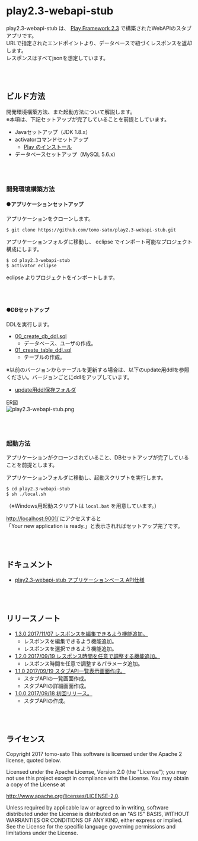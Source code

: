 # play2.3-webapi-stub

play2.3-webapi-stub は、 [Play Framework 2.3](https://www.playframework.com/documentation/ja/2.3.x/Home) で構築されたWebAPIのスタブアプリです。<br />
URLで指定されたエンドポイントより、データベースで紐づくレスポンスを返却します。<br />
レスポンスはすべてjsonを想定しています。

<br /><br />


## ビルド方法

開発環境構築方法、また起動方法について解説します。<br />
※本項は、下記セットアップが完了していることを前提としています。

- Javaセットアップ（JDK 1.8.x）
- activatorコマンドセットアップ
    - [Play のインストール](https://www.playframework.com/documentation/ja/2.3.x/Installing)
- データベースセットアップ（MySQL 5.6.x）

<br /><br />


### 開発環境構築方法
#### ●アプリケーションセットアップ

アプリケーションをクローンします。
```
$ git clone https://github.com/tomo-sato/play2.3-webapi-stub.git
```

アプリケーションフォルダに移動し、 eclipse でインポート可能なプロジェクト構成にします。
```
$ cd play2.3-webapi-stub
$ activator eclipse
```

eclipse よりプロジェクトをインポートします。

<br /><br />


#### ●DBセットアップ

DDLを実行します。
- [00_create_db_ddl.sql](https://github.com/tomo-sato/play2.3-webapi-stub/blob/master/doc/ddl/00_create_db_ddl.sql)
    - データベース、ユーザの作成。
- [01_create_table_ddl.sql](https://github.com/tomo-sato/play2.3-webapi-stub/blob/master/doc/ddl/01_create_table_ddl.sql)
    - テーブルの作成。

※以前のバージョンからテーブルを更新する場合は、以下のupdate用ddlを参照ください。バージョンごとにddlをアップしています。
- [update用ddl保存フォルダ](https://github.com/tomo-sato/play2.3-webapi-stub/blob/master/doc/ddl/update_ddl)

ER図<br />
![play2.3-webapi-stub.png](https://tomo-sato.github.io/play2.3-webapi-stub/doc/erd/play2.3-webapi-stub.png "play2.3-webapi-stub.png")

<br /><br />


### 起動方法

アプリケーションがクローンされていること、DBセットアップが完了していることを前提とします。

アプリケーションフォルダに移動し、起動スクリプトを実行します。
```
$ cd play2.3-webapi-stub
$ sh ./local.sh
```
（※Windows用起動スクリプトは `local.bat` を用意しています。）<br />

[http://localhost:9001/](http://localhost:9001/) にアクセスすると<br />
「Your new application is ready.」と表示されればセットアップ完了です。

<br /><br />


## ドキュメント

- [play2.3-webapi-stub アプリケーションベース API仕様](https://tomo-sato.github.io/play2.3-webapi-stub/doc/JavaDoc/index.html)

<br /><br />


## リリースノート

- [1.3.0 2017/11/07 レスポンスを編集できるよう機能追加。](https://github.com/tomo-sato/play2.3-webapi-stub/releases/tag/play2.3-webapi-stub_1.3.0)
    - レスポンスを編集できるよう機能追加。
    - レスポンスを選択できるよう機能追加。
- [1.2.0 2017/09/19 レスポンス時間を任意で調整する機能追加。](https://github.com/tomo-sato/play2.3-webapi-stub/releases/tag/play2.3-webapi-stub_1.2.0)
    - レスポンス時間を任意で調整するパラメータ追加。
- [1.1.0 2017/09/19 スタブAPI一覧表示画面作成。](https://github.com/tomo-sato/play2.3-webapi-stub/releases/tag/play2.3-webapi-stub_1.1.0)
    - スタブAPIの一覧画面作成。
    - スタブAPIの詳細画面作成。
- [1.0.0 2017/09/18 初回リリース。](https://github.com/tomo-sato/play2.3-webapi-stub/releases/tag/play2.3-webapi-stub_1.0.0)
    - スタブAPIの作成。

<br /><br />


## ライセンス
Copyright 2017 tomo-sato This software is licensed under the Apache 2 license, quoted below.

Licensed under the Apache License, Version 2.0 (the "License"); you may not use this project except in compliance with the License. You may obtain a copy of the License at

http://www.apache.org/licenses/LICENSE-2.0.

Unless required by applicable law or agreed to in writing, software distributed under the License is distributed on an "AS IS" BASIS, WITHOUT WARRANTIES OR CONDITIONS OF ANY KIND, either express or implied. See the License for the specific language governing permissions and limitations under the License.
